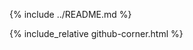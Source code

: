 <!-- Index is README and the github corner -->

{% include ../README.md %}

{% include_relative github-corner.html %}

